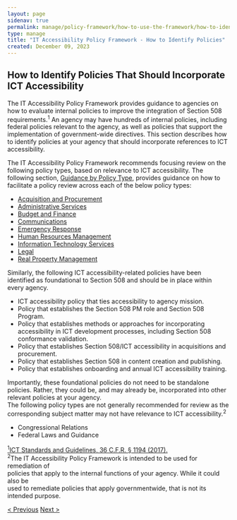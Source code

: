 ```yaml
---
layout: page
sidenav: true
permalink: manage/policy-framework/how-to-use-the-framework/how-to-identify-policies/
type: manage
title: "IT Accessibility Policy Framework - How to Identify Policies"
created: December 09, 2023
---
```


<h2 id="standards">
  How to Identify Policies That Should Incorporate ICT Accessibility
</h2>
The IT Accessibility Policy Framework provides guidance to agencies on how to evaluate internal policies to improve the integration of Section 508 requirements.<sup>1</sup> An agency may have hundreds of internal policies, including federal policies relevant to the agency, as well as policies that support the implementation of government-wide directives. This section describes how to identify policies at your agency that should incorporate references to ICT accessibility.<br>

<p id="policytype-list">
The IT Accessibility Policy Framework recommends focusing review on the following policy types, based on relevance to ICT accessibility. The following section, <a href="{{site.baseurl}}/manage/guidance-by-policy-type/approach/">Guidance by Policy Type</a>, provides guidance on how to facilitate a policy review across each of the below policy types:
</p>

<ul>
    <li>
        <a href="{{site.baseurl}}/manage/policy-framework/guidance-by-policy-type/acquisition-and-procurement/">Acquisition and Procurement</a>
    </li>
    <li>
        <a href="{{site.baseurl}}/manage/policy-framework/guidance-by-policy-type/administrative-services/">Administrative Services</a>
    </li>
    <li>
        <a href="{{site.baseurl}}/manage/policy-framework/guidance-by-policy-type/budget-and-finance/">Budget and Finance</a>
    </li>
    <li>
        <a href="{{site.baseurl}}/manage/policy-framework/guidance-by-policy-type/communications/">Communications</a>
    </li>
    <li>
        <a href="{{site.baseurl}}/manage/policy-framework/guidance-by-policy-type/emergency-response/">Emergency Response</a>
    </li>
    <li>
        <a href="{{site.baseurl}}/manage/policy-framework/guidance-by-policy-type/human-resources-management/">Human Resources Management</a>
    </li>
    <li>
        <a href="{{site.baseurl}}/manage/policy-framework/guidance-by-policy-type/information-technology-services/">Information Technology Services</a>
    </li>
    <li>
        <a href="{{site.baseurl}}/manage/policy-framework/guidance-by-policy-type/legal/">Legal</a>
    </li>
    <li>
        <a href="{{site.baseurl}}/manage/policy-framework/guidance-by-policy-type/real-property-management/">Real Property Management</a>
    </li>
</ul>
Similarly, the following ICT accessibility-related policies have been identified as foundational to Section 508 and should be in place within every agency. 
<ul>
    <li>ICT accessibility policy that ties accessibility to agency mission.</li>
    <li>Policy that establishes the Section 508 PM role and Section 508 Program.</li>
    <li>Policy that establishes methods or approaches for incorporating accessibility in ICT development processes, including Section 508 conformance validation.</li>
    <li>Policy that establishes Section 508/ICT accessibility in acquisitions and procurement. </li>
    <li>Policy that establishes Section 508 in content creation and publishing.</li>
    <li>Policy that establishes onboarding and annual ICT accessibility training.</li>
</ul>
Importantly, these foundational policies do not need to be standalone policies. Rather, they could be, and may already be, incorporated into other relevant policies at your agency.
<br>
The following policy types are not generally recommended for review as the corresponding subject matter may not have relevance to ICT accessibility.<sup>2</sup>

<ul>
    <li>Congressional Relations</li>
    <li>Federal Laws and Guidance</li>
</ul>

<a class="hover-large" href="https://www.access-board.gov/ict/ict-final-rule.pdf"><sup>1</sup>ICT Standards and Guidelines, 36 C.F.R. § 1194 (2017).</a>
<br>
<a class="hover-large nolink" ><sup>2</sup>The IT Accessibility Policy Framework is intended to be used for remediation of<br> policies that apply to the internal functions of your agency. While it could also be<br> used to remediate policies that apply governmentwide, that is not its <br>intended purpose.</a>

<div>
<div id="prev-next-section">
    <a class="prev-page" title="Go to previous page" 
    href="{{site.baseurl}}/manage/policy-framework/introduction/">
           < Previous</a>
    <a class="prev-page" title="Go to next page"
      href="{{site.baseurl}}/manage/policy-framework/how-to-use-the-framework/evaluation-criteria/"> 
      Next >
    </a>
</div>
</div>



